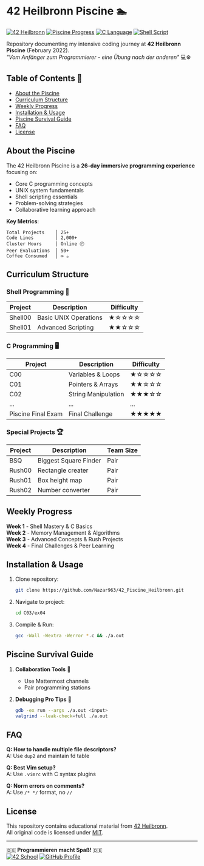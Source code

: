 # 42 Heilbronn Piscine 🏊

[![42 Heilbronn](https://img.shields.io/badge/42-Heilbronn-blue)](https://www.42heilbronn.de/)
[![Piscine Progress](https://img.shields.io/badge/Progress-56%25-brightgreen)](https://github.com/Nazar963/42_Piscine_Heilbronn)
[![C Language](https://img.shields.io/badge/Language-C-00599C)](https://en.wikipedia.org/wiki/C_(programming_language))
[![Shell Script](https://img.shields.io/badge/Shell-Bash-4EAA25)](https://www.gnu.org/software/bash/)

Repository documenting my intensive coding journey at **42 Heilbronn Piscine** (February 2022).  
_"Vom Anfänger zum Programmierer - eine Übung nach der anderen"_ 💻⚙️

## Table of Contents 📖
- [About the Piscine](#about-the-piscine)
- [Curriculum Structure](#curriculum-structure)
- [Weekly Progress](#weekly-progress)
- [Installation & Usage](#installation--usage)
- [Piscine Survival Guide](#piscine-survival-guide)
- [FAQ](#faq)
- [License](#license)

## About the Piscine
The 42 Heilbronn Piscine is a **26-day immersive programming experience** focusing on:
- Core C programming concepts
- UNIX system fundamentals
- Shell scripting essentials
- Problem-solving strategies
- Collaborative learning approach

**Key Metrics**:
```text
Total Projects    │ 25+
Code Lines        │ 2,000+ 
Cluster Hours     │ Online 🕗
Peer Evaluations  │ 50+
Coffee Consumed   │ ∞ ☕
```

## Curriculum Structure

### Shell Programming 🐚
| Project   | Description                  | Difficulty |
|-----------|------------------------------|------------|
| Shell00   | Basic UNIX Operations        | ★☆☆☆☆     |
| Shell01   | Advanced Scripting           | ★★☆☆☆     |

### C Programming 🖥️
| Project   | Description                  | Difficulty |
|-----------|------------------------------|------------|
| C00       | Variables & Loops            | ★☆☆☆☆     |
| C01       | Pointers & Arrays            | ★★☆☆☆     |
| C02       | String Manipulation          | ★★★☆☆     |
| ...       | ...                          | ...       |
| Piscine Final Exam    | Final Challenge              | ★★★★★     |

### Special Projects 🏆
| Project   | Description                  | Team Size |
|-----------|------------------------------|-----------|
| BSQ       | Biggest Square Finder        | Pair      |
| Rush00  | Rectangle creater | Pair |
| Rush01  | Box height map | Pair |
| Rush02  | Number converter | Pair |

## Weekly Progress
**Week 1** - Shell Mastery & C Basics  
**Week 2** - Memory Management & Algorithms  
**Week 3** - Advanced Concepts & Rush Projects  
**Week 4** - Final Challenges & Peer Learning  

## Installation & Usage
1. Clone repository:
   ```bash
   git clone https://github.com/Nazar963/42_Piscine_Heilbronn.git
   ```
2. Navigate to project:
   ```bash
   cd C03/ex04
   ```
3. Compile & Run:
   ```bash
   gcc -Wall -Wextra -Werror *.c && ./a.out
   ```

## Piscine Survival Guide
1. **Collaboration Tools** 👥
   - Use Mattermost channels
   - Pair programming stations

2. **Debugging Pro Tips** 🐞
   ```bash
   gdb -ex run --args ./a.out <input>
   valgrind --leak-check=full ./a.out
   ```

## FAQ
**Q: How to handle multiple file descriptors?**  
A: Use `dup2` and maintain fd table

**Q: Best Vim setup?**  
A: Use `.vimrc` with C syntax plugins

**Q: Norm errors on comments?**  
A: Use `/* */` format, no `//`

## License
This repository contains educational material from [42 Heilbronn](https://www.42heilbronn.de/).  
All original code is licensed under [MIT](LICENSE).

---

🇩🇪 **Programmieren macht Spaß!** 🇩🇪  
[![42 School](https://img.shields.io/badge/42-profile-blue)](https://profile-v3.intra.42.fr/users/naal-jen)
[![GitHub Profile](https://img.shields.io/badge/GitHub-Nazar963-lightgrey)](https://github.com/Nazar963)
